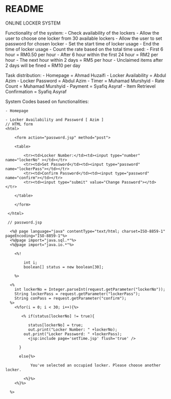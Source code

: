# README

ONLINE LOCKER SYSTEM

  Functionality of the system:
    - Check availability of the lockers
    - Allow the user to choose one locker from 30 available lockers
    - Allow the user to set password for chosen locker
    - Set the start time of locker usage
    - End the time of locker usage
    - Count the rate based on the total time used:
        - First 6 hour = RM0.50 per hour
        - After 6 hour within the first 24 hour = RM2 per hour
        - The next hour within 2 days = RM5 per hour
        - Unclaimed items after 2 days will be fined = RM10 per day
    

  Task distribution:
    - Homepage = Ahmad Huzaifi
    - Locker Availability = Abdul Azim
    - Locker Password = Abdul Azim
    - Timer = Muhamad Murshyid
    - Rate Count = Muhamad Murshyid
    - Payment = Syafiq Asyraf
    - Item Retrievel Confirmation = Syafiq Asyraf
    
  
  System Codes based on functionalities:
  
    - Homepage
    
    - Locker Availability and Password [ Azim ] 
    // HTML form
    <html>

	    <form action="password.jsp" method="post">
	
    	<table>
	
	    	<tr><td>Locker Number:</td><td><input type="number" name="lockerNo" ></td></tr>
	    	<tr><td>Set Password</td><td><input type="password" name="lockerPass"></td></tr>
	    	<tr><td>Confirm Password</td><td><input type="password" name="confirm"></td></tr>
	    	<tr><td><input type="submit" value="Change Password"></td></tr>
		
	    </table>
	
	    </form>
	
     </html>
     
     // password.jsp
     
      <%@ page language="java" contentType="text/html; charset=ISO-8859-1" pageEncoding="ISO-8859-1"%>
      <%@page import="java.sql.*"%>
      <%@page import="java.io.*"%>

	    <%! 
	
	        int i;
        	boolean[] status = new boolean[30]; 
	
     	%>

      <%
    	int lockerNo = Integer.parseInt(request.getParameter("lockerNo"));
	    String lockerPass = request.getParameter("lockerPass");
	    String conPass = request.getParameter("confirm");
      %>
	    <%for(i = 0; i < 30; i++){%>
		
		   <% if(status[lockerNo] != true){
			
			  status[lockerNo] = true; 
			  out.print("Locker Number: " +lockerNo); 
		  	out.print("Locker Password: " +lockerPass);
			  <jsp:include page='setTime.jsp' flush='true' />
			
		  }
		
		  else{%>
			
			   You've selected an occupied locker. Please choose another locker.
			
		    <%}%>
	    <%}%>
	
      %>
      
      
  
 
